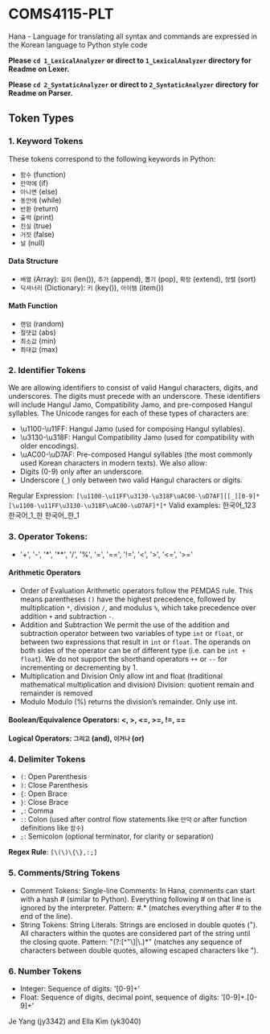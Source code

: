 # COMS4115-PLT
Hana - Language for translating all syntax and commands are expressed in the Korean language to Python style code

**Please `cd 1_LexicalAnalyzer` or direct to `1_LexicalAnalyzer` directory for Readme on Lexer.** 

**Please `cd 2_SyntaticAnalyzer` or direct to `2_SyntaticAnalyzer` directory for Readme on Parser.** 

## Token Types

### 1. **Keyword Tokens**  
   These tokens correspond to the following keywords in Python:
   - `함수` (function)
   - `만약에` (if)
   - `아니면` (else)
   - `동안에` (while)
   - `반환` (return)
   - `출력` (print)
   - `진실` (true)
   - `거짓` (false)
   - `널` (null)
#### Data Structure
   - `배열` (Array): `길이` (len()), `추가` (append), `뽑기` (pop), `확장` (extend), `정렬` (sort)
   - `딕셔너리` (Dictionary): `키` (key()), `아이템` (item())
#### Math Function
   - `랜덤` (random)
   - `절댓값` (abs)
   - `최소값` (min)
   - `최대값` (max)

### 2. **Identifier Tokens**
We are allowing identifiers to consist of valid Hangul characters, digits, and underscores. The digits must precede with an underscore. These identifiers will include Hangul Jamo, Compatibility Jamo, and pre-composed Hangul syllables. The Unicode ranges for each of these types of characters are:
   -  \u1100-\u11FF: Hangul Jamo (used for composing Hangul syllables).
   - \u3130-\u318F: Hangul Compatibility Jamo (used for compatibility with older encodings).
   - \uAC00-\uD7AF: Pre-composed Hangul syllables (the most commonly used Korean characters in modern texts).
We also allow:
   - Digits (0-9) only after an underscore.
   - Underscore (`_`) only between two valid Hangul characters or digits. 

Regular Expression:
`[\u1100-\u11FF\u3130-\u318F\uAC00-\uD7AF][[_][0-9]*[\u1100-\u11FF\u3130-\u318F\uAC00-\uD7AF]*]*`
Valid examples:
한국어_123
한국어_1_한
한국어_한_1

### 3. **Operator Tokens**:
   - '+', '-', '*', '**', '/', '%', '=', '==', '!=', '<', '>', '<=', '>='
#### Arithmetic Operators
- Order of Evaluation
Arithmetic operators follow the PEMDAS rule. This means parentheses `()` have the highest precedence, followed by multiplication `*`, division `/`, and modulus `%`, which take precedence over addition `+` and subtraction `-`.
- Addition and Subtraction
We permit the use of the addition and subtraction operator between two variables of type `int` or `float`, or between two expressions that result in `int` or `float`. The operands on both sides of the operator can be of different type (i.e. can be `int + float`). 
We do not support the shorthand operators `++` or `--` for incrementing or decrementing by 1.
- Multiplication and Division
Only allow int and float (traditional mathematical multiplication and division)
Division: quotient remain and remainder is removed
- Modulo 
Modulo (%) returns the division’s remainder. Only use int. 
#### Boolean/Equivalence Operators: <, >, <=, >=, !=, ==
#### Logical Operators: `그리고` (and), `이거나` (or)

### 4. **Delimiter Tokens**
- `(`: Open Parenthesis
- `)`: Close Parenthesis
- `{`: Open Brace
- `}`: Close Brace
- `,`: Comma
- `:`: Colon (used after control flow statements like `만약` or after function definitions like `함수`)
- `;`: Semicolon (optional terminator, for clarity or separation)

**Regex Rule**: `[\(\)\{\},:;]`

### 5. **Comments/String Tokens**
- Comment Tokens:
Single-line Comments: In Hana, comments can start with a hash # (similar to Python).
Everything following # on that line is ignored by the interpreter.
Pattern: #.* (matches everything after # to the end of the line).
- String Tokens:
String Literals: Strings are enclosed in double quotes ("). All characters within the quotes are considered part of the string until the closing quote.
Pattern: "(?:[^"\\]|\\.)*" (matches any sequence of characters between double quotes, allowing escaped characters like \").

### 6. **Number Tokens**
- Integer: Sequence of digits: '[0-9]+'
- Float: Sequence of digits, decimal point, sequence of digits: '[0-9]+.[0-9]+'

Je Yang (jy3342) and Ella Kim (yk3040)
